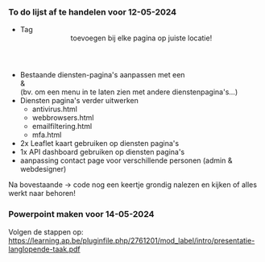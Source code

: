 ### To do lijst af te handelen voor 12-05-2024 

- Tag <header> toevoegen bij elke pagina op juiste locatie!
- Bestaande diensten-pagina's aanpassen met een <main> & <aside> (bv. om een menu in te laten zien met andere dienstenpagina's...)
- Diensten pagina's verder uitwerken
    - antivirus.html
    - webbrowsers.html
    - emailfiltering.html
    - mfa.html
- 2x Leaflet kaart gebruiken op diensten pagina's
- 1x API dashboard gebruiken op diensten pagina's
- aanpassing contact page voor verschillende personen (admin & webdesigner)

Na bovestaande -> code nog een keertje grondig nalezen en kijken of alles werkt naar behoren!

### Powerpoint maken voor 14-05-2024

Volgen de stappen op: https://learning.ap.be/pluginfile.php/2761201/mod_label/intro/presentatie-langlopende-taak.pdf